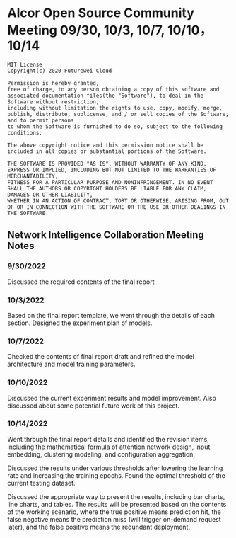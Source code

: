 # Alcor Open Source Community Meeting 09/30, 10/3, 10/7, 10/10， 10/14


    MIT License
    Copyright(c) 2020 Futurewei Cloud

    Permission is hereby granted,
    free of charge, to any person obtaining a copy of this software and associated documentation files(the "Software"), to deal in the Software without restriction,
    including without limitation the rights to use, copy, modify, merge, publish, distribute, sublicense, and / or sell copies of the Software, and to permit persons
    to whom the Software is furnished to do so, subject to the following conditions:

    The above copyright notice and this permission notice shall be included in all copies or substantial portions of the Software.

    THE SOFTWARE IS PROVIDED "AS IS", WITHOUT WARRANTY OF ANY KIND, EXPRESS OR IMPLIED, INCLUDING BUT NOT LIMITED TO THE WARRANTIES OF MERCHANTABILITY,
    FITNESS FOR A PARTICULAR PURPOSE AND NONINFRINGEMENT. IN NO EVENT SHALL THE AUTHORS OR COPYRIGHT HOLDERS BE LIABLE FOR ANY CLAIM, DAMAGES OR OTHER LIABILITY,
    WHETHER IN AN ACTION OF CONTRACT, TORT OR OTHERWISE, ARISING FROM, OUT OF OR IN CONNECTION WITH THE SOFTWARE OR THE USE OR OTHER DEALINGS IN THE SOFTWARE.

##  Network Intelligence Collaboration Meeting Notes

### 9/30/2022
Discussed the required contents of the final report

### 10/3/2022
Based on the final report template, we went through the details of each section. Designed the experiment plan of models.

### 10/7/2022
Checked the contents of final report draft and refined the model architecture and model training parameters.

### 10/10/2022
Discussed the current experiment results and model improvement. Also discussed about some potential future work of this project.

### 10/14/2022
Went through the final report details and identified the revision items, including the mathematical formula of attention network design, input embedding, clustering modeling, and configuration aggregation.

Discussed the results under various thresholds after lowering the learning rate and increasing the training epochs. Found the optimal threshold of the current testing dataset.

Discussed the appropriate way to present the results, including bar charts, line charts, and tables. The results will be presented based on the contents of the working scenario, where the true positive means prediction hit, the false negative means the prediction miss (will trigger on-demand request later), and the false positive means the redundant deployment.